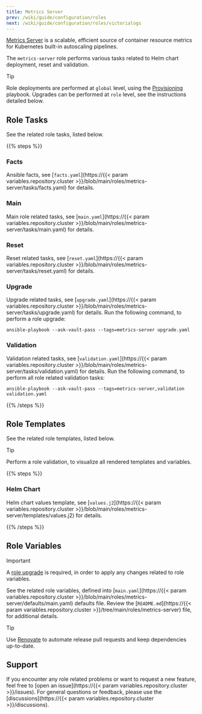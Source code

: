 ```yaml
---
title: Metrics Server
prev: /wiki/guide/configuration/roles
next: /wiki/guide/configuration/roles/victorialogs
---
```


[Metrics Server](https://github.com/kubernetes-sigs/metrics-server) is a scalable, efficient source of container resource metrics for Kubernetes built-in autoscaling pipelines.

The `metrics-server` role performs various tasks related to Helm chart deployment, reset and validation.

> [!TIP]
> Role deployments are performed at `global` level, using the [Provisioning](/k3s-cluster/wiki/guide/playbooks/provisioning) playbook. Upgrades can be performed at `role` level, see the instructions detailed below.

<!--more-->

## Role Tasks

See the related role tasks, listed below.

{{% steps %}}

### Facts

Ansible facts, see [`facts.yaml`](https://{{< param variables.repository.cluster >}}/blob/main/roles/metrics-server/tasks/facts.yaml) for details.

### Main

Main role related tasks, see [`main.yaml`](https://{{< param variables.repository.cluster >}}/blob/main/roles/metrics-server/tasks/main.yaml) for details.

### Reset

Reset related tasks, see [`reset.yaml`](https://{{< param variables.repository.cluster >}}/blob/main/roles/metrics-server/tasks/reset.yaml) for details.

### Upgrade

Upgrade related tasks, see [`upgrade.yaml`](https://{{< param variables.repository.cluster >}}/blob/main/roles/metrics-server/tasks/upgrade.yaml) for details. Run the following command, to perform a role upgrade:

```shell
ansible-playbook --ask-vault-pass --tags=metrics-server upgrade.yaml
```

### Validation

Validation related tasks, see [`validation.yaml`](https://{{< param variables.repository.cluster >}}/blob/main/roles/metrics-server/tasks/validation.yaml) for details. Run the following command, to perform all role related validation tasks:

```shell
ansible-playbook --ask-vault-pass --tags=metrics-server,validation validation.yaml
```

{{% /steps %}}

## Role Templates

See the related role templates, listed below.

> [!TIP]
> Perform a role validation, to visualize all rendered templates and variables.

{{% steps %}}

### Helm Chart

Helm chart values template, see [`values.j2`](https://{{< param variables.repository.cluster >}}/blob/main/roles/metrics-server/templates/values.j2) for details.

{{% /steps %}}

## Role Variables

> [!IMPORTANT]
> A [role upgrade](/k3s-cluster/wiki/guide/configuration/roles/metricsserver/#upgrade) is required, in order to apply any changes related to role variables.

See the related role variables, defined into [`main.yaml`](https://{{< param variables.repository.cluster >}}/blob/main/roles/metrics-server/defaults/main.yaml) defaults file. Review the [`README.md`](https://{{< param variables.repository.cluster >}}/tree/main/roles/metrics-server) file, for additional details.

> [!TIP]
> Use [Renovate](/k3s-cluster/tutorials/handbook/tools/#renovate) to automate release pull requests and keep dependencies up-to-date.

## Support

If you encounter any role related problems or want to request a new feature, feel free to [open an issue](https://{{< param variables.repository.cluster >}}/issues). For general questions or feedback, please use the [discussions](https://{{< param variables.repository.cluster >}}/discussions).

